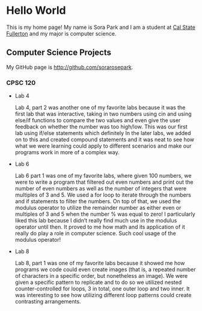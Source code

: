 # Hello World

This is my home page! My name is Sora Park and I am a student at [Cal State Fullerton](http://www.fullerton.edu/) and my major is computer science.

## Computer Science Projects

My GitHub page is http://github.com/sorarosepark.

### CPSC 120

* Lab 4

    Lab 4, part 2 was another one of my favorite labs because it was the first lab that was interactive, taking in two numbers using cin and using else/if functions to compare the two values and even give the user feedback on whether the number was too high/low. This was our first lab using if/else statements which definitely In the later labs, we added on to this and created compound statements and it was neat to see how what we were learning could apply to different scenarios and make our programs work in more of a complex way. 


* Lab 6

    Lab 6 part 1 was one of my favorite labs, where given 100 numbers, we were to write a program that filtered out even numbers and print out the number of even numbers as well as the number of integers that were multiples of 3 and 5. We used a for loop to iterate through the numbers and if statements to filter the numbers. On top of that, we used the modulus operator to utilize the remainder number as either even or multiples of 3 and 5 when the number % was equal to zero! I particularly liked this lab because I didn’t really find much use in the modulus operator until then. It proved to me how math and its application of it really do play a role in computer science. Such cool usage of the modulus operator! 


* Lab 8

    Lab 8, part 1 was one of my favorite labs because it showed me how programs we code could even create images (that is, a repeated number of characters in a specific order, but nonetheless an image). We were given a specific pattern to replicate and to do so we utilized nested counter-controlled for loops, 3 in total, one outer loop and two inner. It was interesting to see how utilizing different loop patterns could create contrasting arrangements.
